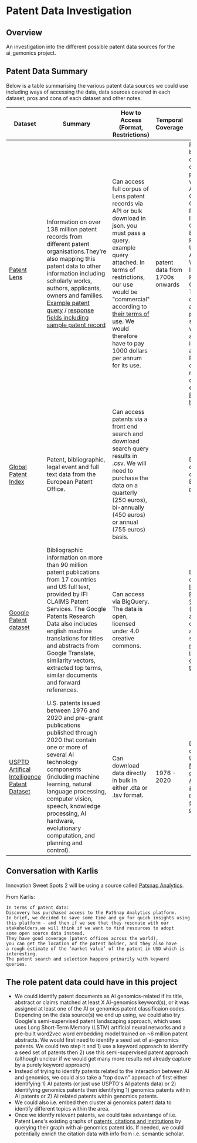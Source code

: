 # Patent Data Investigation

## Overview

An investigation into the different possible patent data sources for the ai_gemonics project.

## Patent Data Summary

Below is a table summarising the various patent data sources we could use including ways of accessing the data, data sources covered in each dataset, pros and cons of each dataset and other notes. 

|Dataset|Summary|How to Access (Format, Restrictions)|Temporal Coverage|Data provenance and quality|Update Cadence |How to Store?|How will we find AI / genomics papers?|Pros|Cons|Further Questions                                                                                                                                                   |
|-------------------------------------------|-----------------------------------------------------------------------------------------------------------------------------------------------------------------------------------------------------------------------------------------------------------------------------------------------------------------------------------------------------------------|-------------------------------------------------------------------------------------------------------------------------------------------------------------------------------------------------------------------------------------------------------------------------------------------|------------------------------|--------------------------------------------------------------------------------------------------------------------------------------------------------|---------------|---------------------|----------------------------------------------------------------------------------------------------------------------------------------------------------------------------------------------------------------------------------------------------------------------------------------------|-----------------------------------------------------------------------------------------------------------------------------------------------------------------------------------------------------|---------------------------------------------------------------------------------------------------------------------------------------------------------------------------------------------------------------------------|--------------------------------------------------------------------------------------------------------------------------------------------------------|
|[Patent Lens](https://www.lens.org/)|Information on over 138 million patent records from different patent organisations.They’re also mapping this patent data to other information including scholarly works, authors, applicants, owners and families. [Example patent query](https://docs.api.lens.org/examples-patent.html) / [response fields including sample patent record](https://docs.api.lens.org/response-patent.html)                                                                         |Can access full corpus of Lens patent records via API or bulk download in json. you must pass a query. example query attached. In terms of restrictions, our use would be "commercial" according to [their terms of use](https://about.lens.org/lens-api-terms-of-use/). We would therefore have to pay 1000 dollars per annum for its use. |patent data from 1700s onwards|Patent and bibliographic data is obtained via partnerships with Microsoft Academic, CrossRef, ORCID, PubMed, Impactstory, CORE, European Patent Office, USPTO, IP Australia and World Intellectual Property Organisation. They also disambiguate and link patents, scholarly works, names and instituations in a graph. Potential data quality issues related to disambiguation efforts. [Release notes here.](https://about.lens.org/category/release-notes/) |bi-monthly     |s3?                  |Likely take a keyword approach to querying the API across text fields like abstract (the patent document abstract text), description (the description text of the patent document), patent title (title of the patent/invention) and claims.                                                  |- Aggregated and in a single format so we won't have to spend time standardising data from EPO, UPSTO etc.  - well documented, API appears easy to use                                               |- Aggregated so if we have any difficulty with this source, we will have difficulty across EPO, USPTO etc. sources - Not open source for commercial use                                                                    |Is there anything about our work that could help contribute to their open source mission? i.e. disambiguation, quality checking, translation of texts? Edward in Discovery spoke with Lens - apparently it "offers cheaper access to patent data, but not as user-friendly and they couldn't settle a deal within this FY"|
|[Global Patent Index](https://www.epo.org/searching-for-patents/technical/espacenet/gpi.html)                        |Patent, bibliographic, legal event and full text data from the European Patent Office.                                                                                                                                                                                                                                                                           |Can access patents via a front end search and download search query results in .csv. We will need to purchase the data on a quarterly (250 euros), bi-annually (450 euros) or annual (755 euros) basis.                                                                                    |                              |Data is obtained directly from EPO.  [Release notes here.](https://www.epo.org/searching-for-patents/technical/espacenet/release-notes.html)                                                                                                                                                     |weekly         |s3?                  |Likely take a keyword approach, following [their search guidelines](https://documents.epo.org/projects/babylon/eponet.nsf/0/6648B645FE4F5C46C125839F00585141/$File/gpi_pocket_guide_V6_en.pdf) to query the database.                                                                                                                                                                                                      |                                                                                                                                                                                                     |- not open source - no way to programmatically access the data via an API - only EPO patents - up front cost of setting up an account                                                                                      |                                                                                                                                                        |
|[Google Patent dataset](https://console.cloud.google.com/marketplace/product/google_patents_public_datasets/google-patents-public-data?project=hp-data-dumps)|Bibliographic information on more than 90 million patent publications from 17 countries and US full text, provided by IFI CLAIMS Patent Services. The Google Patents Research Data also includes english machine translations for titles and abstracts from Google Translate, similarity vectors, extracted top terms, similar documents and forward references. |Can access via BigQuery. The data is open, licensed under 4.0 creative commons.                                                                                                                                                                                                            |                              |Data is obtained from [IFI CLAIMS Patent Services](https://www.ificlaims.com/start.htm) (which is itself an aggregator of patents accross 100+ sources). [A number of issues documented in their repo here.](https://github.com/google/patents-public-data/issues)                                                             |Quarterly      |Connect to its own db|We could either take a keyword approach or take advantage of a number of tools they have built on top of the patent data, including ["automated patent landscaping"](https://github.com/google/patents-public-data) that takes a semi-supervised approach to find patents related to a topic for which we can generate a seed set of patents. |- open source - Provides translations of non-english patents - Does a lot of the data science work for us by providing similarity vectors, a method to identify patent landscapes using seed patents |- learning curve to get comfortable using SQL and BigQuery - The text data does not look structured but TBD - updated less frequently than the other sources - More opaque data sources (who are IFI CLAIMS data sources?) |[Blog on both the patent and patent research data](https://cloud.google.com/blog/topics/public-datasets/google-patents-public-datasets-connecting-public-paid-and-private-patent-data). Could we use parts of this project rather than the dataset itself? i.e. use their word2vec model trained on patent data.                                                                                                        |
|[USPTO Artifical Intelligence Patent Dataset](https://www.uspto.gov/ip-policy/economic-research/research-datasets/artificial-intelligence-patent-dataset)|U.S. patents issued between 1976 and 2020 and pre-grant publications published through 2020 that contain one or more of several AI technology components (including machine learning, natural language processing, computer vision, speech, knowledge processing, AI hardware, evolutionary computation, and planning and control).                              |Can download data directly in bulk in either .dta or .tsv format.                                                                                                                                                                                                                          |1976 - 2020                   |Data is obtained from USPTO. [Methodology of identifying AI patents (and associated methodological shortcomings) detailed here.](https://link.springer.com/article/10.1007/s10961-021-09900-2)                                                                                                                                                    |Appears one off|s3?                  |Given the patents are already related to AI, we will just need to subset for genomics related patents.                                                                                                                                                                                        |- patents already at least related to AI - open source                                                                                                                                               |- appears one off - only U.S. patents represented  - given the approach to identifying AI papers will invariably not be 100% accurate, we will be "downstreaming" those errors                                             |Would be good to assess their [method of identifying AI patents in U.S. data](https://link.springer.com/article/10.1007/s10961-021-09900-2) and apply it to AI genomics patents across a number of patent data sources. | This covers eight "AI component" technologies like NLP, AI hardware and ML but does it cover everything in relation to genomics? Do we want to "downstream" methodological errors?

## Conversation with Karlis

Innovation Sweet Spots 2 will be using a source called [Patsnap Analytics](https://www.patsnap.com/solutions/life-sciences/?utm_source=google&utm_medium=cpc&utm_campaign=Brand+EMEA&utm_term=patsnap%20analytics&utm_content=583985439488&gclid=Cj0KCQjwxtSSBhDYARIsAEn0thSul559c13TJ1eG14zl7y1C7rVGN1KqYHviiHOet66ShIt3VmVca-AaAjJDEALw_wcB). 

From Karlis:

```
In terms of patent data:
Discovery has purchased access to the PatSnap Analytics platform. 
In brief, we decided to save some time and go for quick insights using 
this platform - and then if we see that they resonate with our 
stakeholders,we will think if we want to find resources to adopt 
some open source data instead.
They have good coverage (patent offices across the world), 
you can get the location of the patent holder, and they also have 
a rough estimate of the ‘market value’ of the patent in USD which is interesting. 
The patent search and selection happens primarily with keyword queries.
```

## The role patent data could have in this project

* We could identify patent documents as AI genomics-related if its title, abstract or claims matched at least X AI-genomics keyword(s), or it was assigned at least one of the AI or genomics patent classificaion codes. Depending on the data source(s) we end up using, we could also try Google's semi-supervised patent landscaping approach, which uses uses Long Short-Term Memory (LSTM) artificial neural networks and a pre-built word2vec word embedding model trained on ~6 million patent abstracts.  We would first need to identify a seed set of ai-genomics patents. We could two step it and 1) use a keyword approach to identify a seed set of patents then 2) use this semi-supervised patent approach (although unclear if we would get many more results not already capture by a purely keyword approach)     
* Instead of trying to identify patents related to the interaction between AI and genomics, we could also take a "top down" approach of first either identifying 1) AI patents (or just use USPTO's AI patents data) or 2) identifying genomics patents then identifying 1) genomics patents within AI patents or 2) AI related patents within genomics patents. 
* We could also i.e. embed then cluster ai genomics patent data to identify different topics within the area. 
* Once we identfy relevant patents, we could take advantange of i.e. Patent Lens's existing graphs of [patents, citations and institutions](https://www.lens.org/lens/patcite) by querying their graph with ai-genomics patent ids. If needed, we could potentially enrich the citation data with info from i.e. semantic scholar. 